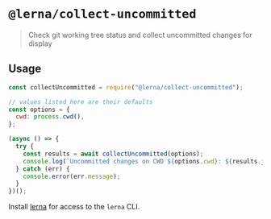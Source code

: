 # `@lerna/collect-uncommitted`

> Check git working tree status and collect uncommitted changes for display

## Usage

```js
const collectUncommitted = require("@lerna/collect-uncommitted");

// values listed here are their defaults
const options = {
  cwd: process.cwd(),
};

(async () => {
  try {
    const results = await collectUncommitted(options);
    console.log(`Uncommitted changes on CWD ${options.cwd}: ${results.join("\n")}`);
  } catch (err) {
    console.error(err.message);
  }
})();
```

Install [lerna](https://www.npmjs.com/package/lerna) for access to the `lerna` CLI.
